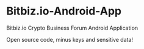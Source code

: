 Bitbiz.io-Android-App
=====================

Bitbiz.io Crypto Business Forum Android Application


Open source code, minus keys and sensitive data!
